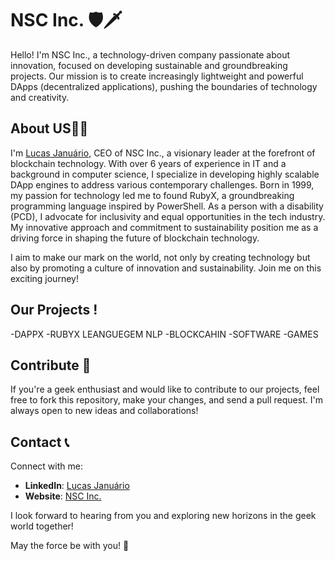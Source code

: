 # NSC Inc. 🛡️🗡️

Hello! I'm NSC Inc., a technology-driven company passionate about innovation, focused on developing sustainable and groundbreaking projects. Our mission is to create increasingly lightweight and powerful DApps (decentralized applications), pushing the boundaries of technology and creativity.

## About US🧙‍♂️
I'm [Lucas Januário,](https://github.com/7doos) CEO of NSC Inc., a visionary leader at the forefront of blockchain technology. With over 6 years of experience in IT and a background in computer science, I specialize in developing highly scalable DApp engines to address various contemporary challenges. Born in 1999, my passion for technology led me to found RubyX, a groundbreaking programming language inspired by PowerShell. As a person with a disability (PCD), I advocate for inclusivity and equal opportunities in the tech industry. My innovative approach and commitment to sustainability position me as a driving force in shaping the future of blockchain technology.

I aim to make our mark on the world, not only by creating technology but also by promoting a culture of innovation and sustainability. Join me on this exciting journey!

## Our Projects !

-DAPPX
-RUBYX LEANGUEGEM NLP
-BLOCKCAHIN
-SOFTWARE
-GAMES

## Contribute 🤝

If you're a geek enthusiast and would like to contribute to our projects, feel free to fork this repository, make your changes, and send a pull request. I'm always open to new ideas and collaborations!

## Contact 📞

Connect with me:

- **LinkedIn**: [Lucas Januário](https://www.linkedin.com/in/lucasjanuariorbx/)
- **Website**: [NSC Inc.](https://medium.com/@NSC.INC)

I look forward to hearing from you and exploring new horizons in the geek world together!

May the force be with you! 🌟
